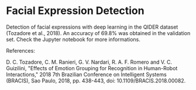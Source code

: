 # Facial Expression Detection
Detection of facial expressions with deep learning in the QIDER dataset (Tozadore et al., 2018). An accuracy of 69.8% was obtained in the validation set. Check the Jupyter notebook for more informations.


References:

D. C. Tozadore, C. M. Ranieri, G. V. Nardari, R. A. F. Romero and V. C. Guizilini, "Effects of Emotion Grouping for Recognition in Human-Robot Interactions," 2018 7th Brazilian Conference on Intelligent Systems (BRACIS), Sao Paulo, 2018, pp. 438-443, doi: 10.1109/BRACIS.2018.00082.
